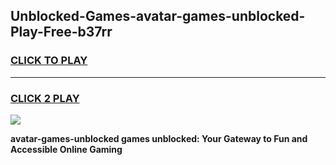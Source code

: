 
## Unblocked-Games-avatar-games-unblocked-Play-Free-b37rr
<h3>
<a href="https://premium76.site?title=avatar-games-unblocked&ref=17A">CLICK TO PLAY</a></h3>
<hr>

<h3>
<a href="https://premium76.site?title=avatar-games-unblocked&ref=17A">CLICK 2 PLAY</a>
  
</h3>

<a href="https://premium76.site?title=avatar-games-unblocked&ref=17A"><img src="https://clearcache.store/games.png"></a>


**avatar-games-unblocked games unblocked: Your Gateway to Fun and Accessible Online Gaming**
